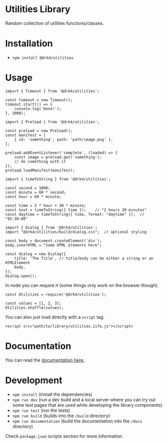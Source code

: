 # Utilities Library

Random collection of utilities functions/classes.

# Installation

-   `npm install @drk4/utilities`

# Usage

```
import { Timeout } from '@drk4/utilities';

const timeout = new Timeout();
timeout.start(() => {
    console.log('Done!');
}, 1000);
```

```
import { Preload } from '@drk4/utilities';

const preload = new Preload();
const manifest = [
    { id: 'something', path: 'path/image.png' },
];

preload.addEventListener('complete', (loaded) => {
    const image = preload.get('something');
    // do something with it
});
preload.loadManifest(manifest);
```

```
import { timeToString } from '@drk4/utilities';

const second = 1000;
const minute = 60 * second;
const hour = 60 * minute;

const time = 2 * hour + 30 * minute;
const text = timeToString({ time });    // "2 hours 30 minutes"
const daytime = timeToString({ time, format: "daytime" });  // "02:30:00"
```

```
import { Dialog } from '@drk4/utilities';
import "@drk4/utilities/build/dialog.css";  // optional styling

const body = document.createElement('div');
body.innerHTML = "Some HTML elements here";

const dialog = new Dialog({
    title: 'The Title', // title/body can be either a string or an HTMLElement
    body,
});
dialog.open();
```

In node you can require it (some things only work on the browser though).

```
const Utilities = require('@drk4/utilities');

const values = [1, 2, 3];
Utilities.shuffle(values);
```

You can also just load directly with a `script` tag.

```
<script src="path/to/library/utilities.iife.js"></script>
```

# Documentation

You can read the [documentation here.](docs/README.md)

# Development

-   `npm install` (install the dependencies)
-   `npm run dev` (run a dev build and a local server where you can try out some test pages that are used while developing the library components)
-   `npm run test` (run the tests)
-   `npm run build` (builds into the `/build` directory)
-   `npm run documentation` (build the documentation into the `/docs` directory)

Check `package.json` scripts section for more information.
